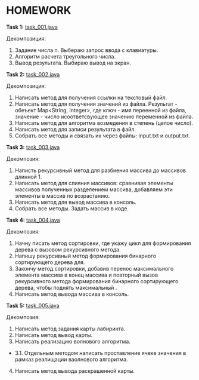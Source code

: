 # HOMEWORK

__Task 1:__ [task_001.java](https://github.com/dmitry-40in/JAVA/blob/main/hw_01/task_001.java)

Декомпозиция:
1. Задание числа n. Выбераю запрос ввода с клавиатуры.
2. Алгоритм расчета треугольного числа.
3. Вывод результата. Выбираю вывод на экран.


__Task 2:__ [task_002.java](https://github.com/dmitry-40in/JAVA/blob/main/hw_02/task_002.java)

Декомпозиция:
1. Написать метод для получения ссылки на текстовый файл.
2. Написать метод для получения значений из файла. Результат - обеъект Map<String, Integer>, где ключ - имя переенной из файла, значение - число исоответсвующее значению переменной из файла.
3. Написать метод для алгоритма возмедения в степень (целое число).
4. Написать метод для записи результата в файл.
5. Собрать все методы и связать их через файлы: input.txt и output.txt.


__Task 3:__ [task_003.java](https://github.com/dmitry-40in/JAVA/blob/main/hw_03/task_003.java)

Декомпозия:
1. Написть рекурсивный метод для разбиения массива до массивов длинной 1.
2. Написать метод для слияния массивов: сравнивая элементы массивов полученных разделением массива, добавляем эти элементы в массив по возрастанию.
3. Написать метод для вывод массива в консоль.
4. Собрать все методы. Задать массив в коде. 


__Task 4:__ [task_004.java](https://github.com/dmitry-40in/JAVA/blob/main/hw_04/task_004.java)

Декомпозия:
1. Начну писать метод сортировки, где укажу цикл для формирования дерева с вызовом рекурсивного метода.
2. Напишу рекурсивный метод формирования бинарного сортирующего дерева для.
3. Закончу метод сортировки, добавив перенос максимального элемента массива в конец массива и повторный вызов рекурсивного метода формирования бинарного сортирующего дерева, чтобы поднять максимальный .
4. Написать метод вывода массива в консоль. 


__Task 5:__ [task_005.java](https://github.com/dmitry-40in/JAVA/blob/main/hw_05/task_005.java)

Декомпозия:
1. Написать метод задания карты лабиринта.
2. Написать метод вывод карты.
3. Написать реализацию волнового алгоритма.
+ 3.1. Отдельным методом написать проставление ячеке значения в рамказ реалищации ваолнового алгоритма.
4. Написать метод вывода раскрашенной карты. 